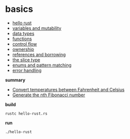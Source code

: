 # basics

- [hello rust](./hello-rust.rs)
- [variables and mutability](./variables-and-mutability.rs)
- [data types](./data-types.rs)
- [functions](./functions.rs)
- [control flow](./control-flow.rs)
- [ownership](./ownership.rs)
- [references and borrowing](./references-and-borrowing.rs)
- [the slice type](./slice.rs)  
- [enums and pattern matching](./enums-and-pattern-matching.rs)
- [error handling](./error-handling.rs)

**summary**
- [Convert temperatures between Fahrenheit and Celsius](./fahrenheit-and-celsius.rs)
- [Generate the nth Fibonacci number](./fibonacci.rs)

**build**
```
rustc hello-rust.rs
```

**run**
```
./hello-rust
```
